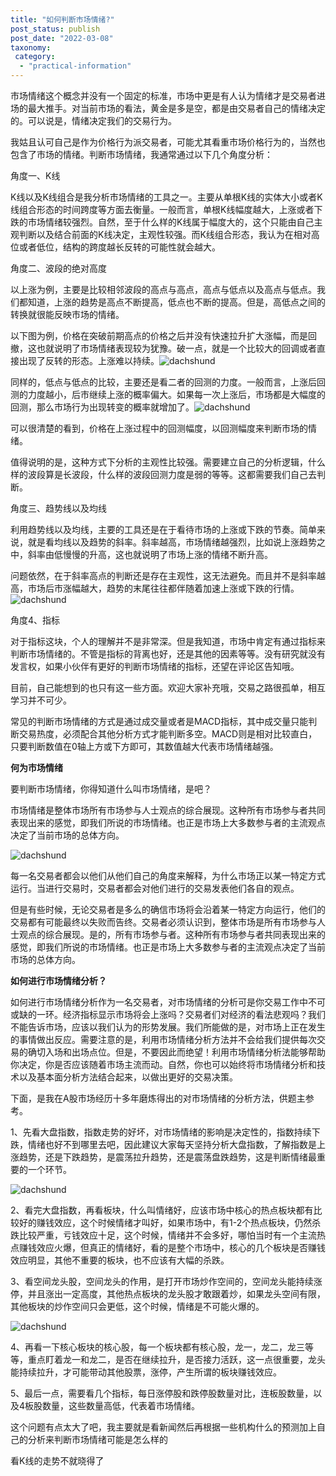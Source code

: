 ```yaml
---
title: "如何判断市场情绪?"
post_status: publish
post_date: "2022-03-08"
taxonomy:
 category: 
  - "practical-information"
---
```


市场情绪这个概念并没有一个固定的标准，市场中更是有人认为情绪才是交易者进场的最大推手。对当前市场的看法，黄金是多是空，都是由交易者自己的情绪决定的。可以说是，情绪决定我们的交易行为。

我姑且认可自己是作为价格行为派交易者，可能尤其看重市场价格行为的，当然也包含了市场的情绪。判断市场情绪，我通常通过以下几个角度分析：

角度一、K线

K线以及K线组合是我分析市场情绪的工具之一。主要从单根K线的实体大小或者K线组合形态的时间跨度等方面去衡量。一般而言，单根K线幅度越大，上涨或者下跌的市场情绪较强烈。自然，至于什么样的K线属于幅度大的，这个只能由自己主观判断以及结合前面的K线决定，主观性较强。而K线组合形态，我认为在相对高位或者低位，结构的跨度越长反转的可能性就会越大。

角度二、波段的绝对高度

以上涨为例，主要是比较相邻波段的高点与高点，高点与低点以及高点与低点。我们都知道，上涨的趋势是高点不断提高，低点也不断的提高。但是，高低点之间的转换就很能反映市场的情绪。

以下图为例，价格在突破前期高点的价格之后并没有快速拉升扩大涨幅，而是回撤，这也就说明了市场情绪表现较为犹豫。破一点，就是一个比较大的回调或者直接出现了反转的形态。上涨难以持续。![dachshund](https://cdn.fendou.la/funstoutiao/2020/12/115211822.png "5.png")

同样的，低点与低点的比较，主要还是看二者的回测的力度。一般而言，上涨后回测的力度越小，后市继续上涨的概率偏大。如果每一次上涨后，市场都是大幅度的回测，那么市场行为出现转变的概率就增加了。![dachshund](https://cdn.fendou.la/funstoutiao/2020/12/115236854.png "6.png")

可以很清楚的看到，价格在上涨过程中的回测幅度，以回测幅度来判断市场的情绪。

值得说明的是，这种方式下分析的主观性比较强。需要建立自己的分析逻辑，什么样的波段算是长波段，什么样的波段回测力度是弱的等等。这都需要我们自己去判断。

角度三、趋势线以及均线

利用趋势线以及均线，主要的工具还是在于看待市场的上涨或下跌的节奏。简单来说，就是看均线以及趋势的斜率。斜率越高，市场情绪越强烈，比如说上涨趋势之中，斜率由低慢慢的升高，这也就说明了市场上涨的情绪不断升高。

问题依然，在于斜率高点的判断还是存在主观性，这无法避免。而且并不是斜率越高，市场后市涨幅越大，趋势的末尾往往都伴随着加速上涨或下跌的行情。![dachshund](https://cdn.fendou.la/funstoutiao/2020/12/115257605.png "7.png")

角度4、指标

对于指标这块，个人的理解并不是非常深。但是我知道，市场中肯定有通过指标来判断市场情绪的。不管是指标的背离也好，还是其他的因素等等。没有研究就没有发言权，如果小伙伴有更好的判断市场情绪的指标，还望在评论区告知哦。

目前，自己能想到的也只有这一些方面。欢迎大家补充哦，交易之路很孤单，相互学习并不可少。

常见的判断市场情绪的方式是通过成交量或者是MACD指标，其中成交量只能判断交易热度，必须配合其他分析方式才能判断多空。MACD则是相对比较直白，只要判断数值在0轴上方或下方即可，其数值越大代表市场情绪越强。  

**何为市场情绪**

要判断市场情绪，你得知道什么叫市场情绪，是吧？

市场情绪是整体市场所有市场参与人士观点的综合展现。这种所有市场参与者共同表现出来的感觉，即我们所说的市场情绪。也正是市场上大多数参与者的主流观点决定了当前市场的总体方向。

![dachshund](https://cdn.fendou.la/funstoutiao/2020/12/182340858.png "1.1.png")

每一名交易者都会以他们从他们自己的角度来解释，为什么市场正以某一特定方式运行。当进行交易时，交易者都会对他们进行的交易发表他们各自的观点。

但是有些时候，无论交易者是多么的确信市场将会沿着某一特定方向运行，他们的交易都有可能最终以失败而告终。交易者必须认识到，整体市场是所有市场参与人士观点的综合展现。是的，所有市场参与者。这种所有市场参与者共同表现出来的感觉，即我们所说的市场情绪。也正是市场上大多数参与者的主流观点决定了当前市场的总体方向。

**如何进行市场情绪分析？**

如何进行市场情绪分析作为一名交易者，对市场情绪的分析可是你交易工作中不可或缺的一环。经济指标显示市场将会上涨吗？交易者们对经济的看法悲观吗？我们不能告诉市场，应该以我们认为的形势发展。我们所能做的是，对市场上正在发生的事情做出反应。需要注意的是，利用市场情绪分析方法并不会给我们提供每次交易的确切入场和出场点位。但是，不要因此而绝望！利用市场情绪分析法能够帮助你决定，你是否应该随着市场主流而动。自然，你也可以始终将市场情绪分析和技术以及基本面分析方法结合起来，以做出更好的交易决策。

下面，是我在A股市场经历十多年磨炼得出的对市场情绪的分析方法，供题主参考。

1、先看大盘指数，指数走势的好坏，对市场情绪的影响是决定性的，指数持续下跌，情绪也好不到哪里去吧，因此建议大家每天坚持分析大盘指数，了解指数是上涨趋势，还是下跌趋势，是震荡拉升趋势，还是震荡盘跌趋势，这是判断情绪最重要的一个环节。

![dachshund](https://cdn.fendou.la/funstoutiao/2020/12/182500718.png "1.2.png")

2、看完大盘指数，再看板块，什么叫情绪好，应该市场中核心的热点板块都有比较好的赚钱效应，这个时候情绪才叫好，如果市场中，有1-2个热点板块，仍然杀跌比较严重，亏钱效应十足，这个时候，情绪并不会多好，哪怕当时有一个主流热点赚钱效应火爆，但真正的情绪好，看的是整个市场中，核心的几个板块是否赚钱效应明显，其他不重要的板块，也不应该有大幅的杀跌。

3、看空间龙头股，空间龙头的作用，是打开市场炒作空间的，空间龙头能持续涨停，并且涨出一定高度，其他热点板块的龙头股才敢跟着炒，如果龙头空间有限，其他板块的炒作空间只会更低，这个时候，情绪是不可能火爆的。

![dachshund](https://cdn.fendou.la/funstoutiao/2020/12/182637828.png "1.3.png")

4、再看一下核心板块的核心股，每一个板块都有核心股，龙一，龙二，龙三等等，重点盯着龙一和龙二，是否在继续拉升，是否接力活跃，这一点很重要，龙头能持续拉升，才可能带动其他股票，涨停，产生所谓的板块赚钱效应。

5、最后一点，需要看几个指标，每日涨停股和跌停股数量对比，连板股数量，以及4板股数量，这些数量高低，代表着市场情绪。

这个问题有点太大了吧，我主要就是看新闻然后再根据一些机构什么的预测加上自己的分析来判断市场情绪可能是怎么样的

看K线的走势不就晓得了
